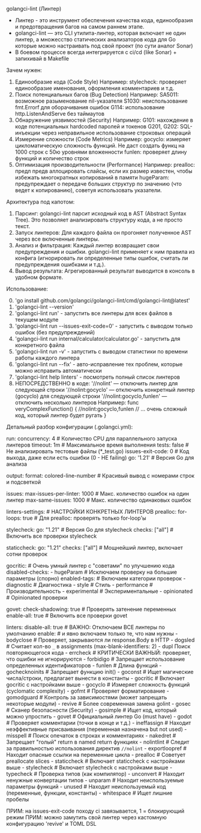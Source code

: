 golangci-lint (Линтер)

* Линтер - это инструмент обеспечения качества кода, единообразия и предотвращения багов на самом раннем этапе.
* golangci-lint — это CLI утилита-линтер, которая включает не один линтер, а множесство статических анализаторов кода для Go которые можно настраивать под свой проект (по сути аналог Sonar)
* В боевом процессе всегда интегрируется с ci/cd (like Sonar) + запихивай в Makefile

Зачем нужен:
1. Единообразие кода (Code Style)
    Например:
      stylecheck: проверяет единообразие именования, оформления комментариев и т.д.
2. Поиск потенциальных багов (Bug Detection)
    Например:
      SA5011: возможное разыменование nil-указателя
      S1030: неиспользование fmt.Errorf для оборачивания ошибок
      G114: использование http.ListenAndServe без таймаутов
3. Обнаружение уязвимостей (Security)
    Например:
      G101: нахождение в коде потенциальных hardcoded паролей и токенов
      G201, G202: SQL-инъекции через неправильное использование строковых операций
4. Измерение сложности (Code Metrics)
    Например:
      gocyclo: измеряет цикломатическую сложность функций. Не даст создать функц на 1000 строк с 50ю уровнями вложенности
      funlen: проверяет длину функций и количество строк
5. Оптимизация производительности (Performance)
    Например:
      prealloc: предл предв аллоцировать слайсы, если их размер известен, чтобы избежать многократных копирований в памяти
      hugeParam: предупреждает о передаче больших структур по значению (что ведет к копированию), советуя использовать указатели.

Архитектура под капотом:

1. Парсинг: golangci-lint парсит исходный код в AST (Abstract Syntax Tree). Это позволяет анализировать структуру кода, а не просто текст.
2. Запуск линтеров: Для каждого файла он прогоняет полученное AST через все включенные линтеры.
3. Анализ и фильтрация: Каждый линтер возвращает свои предупреждения и ошибки. golangci-lint применяет к ним правила из конфига (игнорировать ли определенные типы ошибок, считать ли предупреждения ошибками и т.д.).
4. Вывод результата: Агрегированный результат выводится в консоль в удобном формате.

Использование:

0. 'go install github.com/golangci/golangci-lint/cmd/golangci-lint@latest'
1. 'golangci-lint --version'
2. 'golangci-lint run' - запустить все линтеры для всех файлов в текущем модуле
3. 'golangci-lint run --issues-exit-code=0' - запустить с выводом только ошибок (без предупреждений)
4. 'golangci-lint run internal/calculator/calculator.go' - запустить для конкретного файла
5. 'golangci-lint run -v' - запустить с выводом статистики по времени работы каждого линтера
6. 'golangci-lint run --fix' - авто-исправление тех проблем, которые можно исправить автоматически
7. 'golangci-lint help linters' - посмотреть полный список линтеров
7. НЕПОСРЕДСТВЕННО в коде:
  '//nolint' — отключить линтер для следующей строки
  '//nolint:gocyclo' — отключить конкретный линтер (gocyclo) для следующей строки
  '//nolint:gocyclo,funlen' — отключить несколько линтеров
  Например:
    func veryComplexFunction() { //nolint:gocyclo,funlen
      // ... очень сложный код, который линтер будет ругать
    }

Детальный разбор конфигурации (.golangci.yml):

run:
  concurrency: 4           # Количество CPU для параллельного запуска линтеров
  timeout: 1m              # Максимальное время выполнения
  tests: false             # Не анализировать тестовые файлы (*_test.go)
  issues-exit-code: 0      # Код выхода, даже если есть ошибки (0 - НЕ failing)
  go: '1.21'               # Версия Go для анализа

output:
  format: colored-line-number # Красивый вывод с номерами строк и подсветкой

issues:
  max-issues-per-linter: 1000 # Макс. количество ошибок на один линтер
  max-same-issues: 1000       # Макс. количество одинаковых ошибок

linters-settings:          # НАСТРОЙКИ КОНКРЕТНЫХ ЛИНТЕРОВ
  prealloc:
    for-loops: true        # Для prealloc: проверять только for-loop'ы

  stylecheck:
    go: "1.21"             # Версия Go для stylecheck
    checks: ["all"]        # Включить все проверки stylecheck

  staticcheck:
    go: "1.21"
    checks: ["all"]        # Мощнейший линтер, включает сотни проверок

  gocritic:                # Очень умный линтер с "советами" по улучшению кода
    disabled-checks:
      - hugeParam          # Исключаем проверку на большие параметры (спорно)
    enabled-tags:          # Включаем категории проверок
      - diagnostic         # Диагностика
      - style              # Стиль
      - performance        # Производительность
      - experimental       # Экспериментальные
      - opinionated        # Opinionated проверки

  govet:
    check-shadowing: true  # Проверять затенение переменных
    enable-all: true       # Включить все проверки govet

linters:
  disable-all: true        # ВАЖНО: Отключаем ВСЕ линтеры по умолчанию
  enable:                  # и явно включаем только те, что нам нужны
    - bodyclose            # Проверяет, закрываются ли response.Body в HTTP
    - dogsled              # Считает кол-во `_` в assignments (max-blank-identifiers: 2)
    - dupl                 Поиск повторяющегося кода
    - errcheck             # КРИТИЧЕСКИ ВАЖНЫЙ: проверяет, что ошибки не игнорируются
    - forbidigo            # Запрещает использование определенных идентификаторов
    - funlen               # Длина функций
    - gochecknoinits       # Запрещает функцию init()
    - goconst              # Ищет магические числа/строки, предлагает вынести в константы
    - gocritic             # Включает gocritic с настройками выше
    - gocyclo              # Измеряет сложность функций (cyclomatic complexity)
    - gofmt                # Проверяет форматирование
    - gomodguard           # Контроль за зависимостями (может запрещать некоторые модули)
    - revive               # Более современная замена golint
    - gosec                # Сканер безопасности (Security)
    - gosimple             # Ищет код, который можно упростить
    - govet                # Официальный линтер Go (must have)
    - godot                # Проверяет комментарии (точки в конце и т.д.)
    - ineffassign          # Находит неэффективные присваивания (переменная назначена but not used)
    - misspell             # Поиск опечаток в строках и комментариях
    - nakedret             # Запрещает "голый" return в named return функциях
    - nolintlint           # Следит за правильностью использования директив `//nolint`
    - exportloopref        # Находит опасные ссылки на переменные цикла
    - prealloc             # Советует preallocate slices
    - staticcheck          # Включает staticcheck с настройками выше
    - stylecheck           # Включает stylecheck с настройками выше
    - typecheck            # Проверка типов (как компилятор)
    - unconvert            # Находит ненужные конвертации типов
    - unparam              # Находит неиспользуемые параметры функций
    - unused               # Находит неиспользуемый код (переменные, функции, константы)
    - whitespace           # Ищет лишние пробелы

ПРИМ: на issues-exit-code походу ci завязывается, 1 = блокирующий режим
ПРИМ: можно замутить свой линтер через кастомную конфигурацию 'revive' и TOML DSL 
